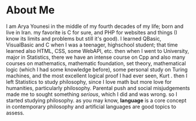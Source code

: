 # About Me
I am Arya Younesi in the middle of my fourth decades of my life; born and live in Iran. 
my favorite is C for sure, and PHP for websites and things (I know its limits and problems but still it's good).
I learned QBasic, VisualBasic and C when I was a teenager, highschool student; that time learned also HTML, CSS, some WebAPI, etc.
then when I went to University, major in Statistics, there we have an intense course on Cpp and also many courses on mathematics, mathematic foundation, set theory, mathematical logic (which I had some knowledge before), some personal study on Turing machines, and the most excellent logical proof I had ever seen, Kurt . then I left Statistics to study philosophy, since I love math but more love for humanities, particularly philosophy. Parental push and social misjudgements made me to sought something *serious*, which I did and was wrong. so I started studying philosophy. as you may know, **language** is a core concept in contemporary philosophy and artificial languages are good topics to assess.
